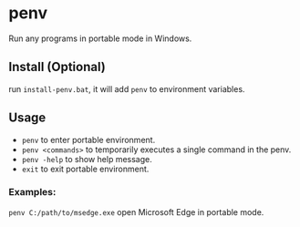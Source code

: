 # penv

Run any programs in portable mode in Windows.

## Install (Optional)

run `install-penv.bat`, it will add `penv` to environment variables.

## Usage

- `penv` to enter portable environment.
- `penv <commands>` to temporarily executes a single command in the penv.
- `penv -help` to show help message.
- `exit` to exit portable environment.

### Examples:

`penv C:/path/to/msedge.exe`
open Microsoft Edge in portable mode.




